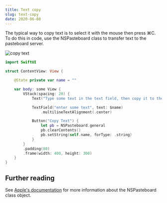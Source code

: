 ```yaml
---
title: Text copy
slug: text-copy
date: 2020-06-08
---
```


The typical way to copy text is to select it with the mouse then press ⌘C. To do this in code, use the NSPasteboard class to transfer text to the pasteboard server.

![copy text](/swift-macos/images/text-copy.png)

```swift
import SwiftUI

struct ContentView: View {

    @State private var name = ""

    var body: some View {
        VStack(spacing: 20) {
            Text("Type some text in the text field, then copy it to the clipboard by clicking the Copy Text button.")

            TextField("enter some text", text: $name)
                .multilineTextAlignment(.center)

            Button("Copy Text") {
                let pb = NSPasteboard.general
                pb.clearContents()
                pb.setString(self.name, forType: .string)
            }
        }
        .padding(80)
        .frame(width: 400, height: 300)
    }
}
```

## Further reading

See [Apple's documentation](https://developer.apple.com/documentation/appkit/nspasteboard) for more information about the NSPasteboard class object.
